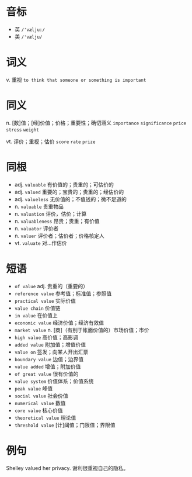 # 音标

- 英 `/'vælju:/`
- 美 `/'vælju/`

# 词义

v. 重视
`to think that someone or something is important`

# 同义

n. [数]值；[经]价值；价格；重要性；确切涵义
`importance` `significance` `price` `stress` `weight`

vt. 评价；重视；估价
`score` `rate` `prize`

# 同根

- adj. `valuable` 有价值的；贵重的；可估价的
- adj. `valued` 重要的；宝贵的；贵重的；经估价的
- adj. `valueless` 无价值的；不值钱的；微不足道的
- n. `valuable` 贵重物品
- n. `valuation` 评价，估价；计算
- n. `valuableness` 昂贵；贵重；有价值
- n. `valuator` 评价者
- n. `valuer` 评价者；估价者；价格核定人
- vt. `valuate` 对…作估价

# 短语

- `of value` adj. 贵重的（重要的）
- `reference value` 参考值；标准值；参照值
- `practical value` 实际价值
- `value chain` 价值链
- `in value` 在价值上
- `economic value` 经济价值；经济有效值
- `market value` n. [商]（有别于帐面价值的）市场价值；市价
- `high value` 高价值；高影调
- `added value` 附加值；增值价值
- `value on` 签发；向某人开出汇票
- `boundary value` 边值；边界值
- `value added` 增值；附加价值
- `of great value` 很有价值的
- `value system` 价值体系；价值系统
- `peak value` 峰值
- `social value` 社会价值
- `numerical value` 数值
- `core value` 核心价值
- `theoretical value` 理论值
- `threshold value` [计]阈值；门限值；界限值

# 例句

Shelley valued her privacy.
谢利很重视自己的隐私。


